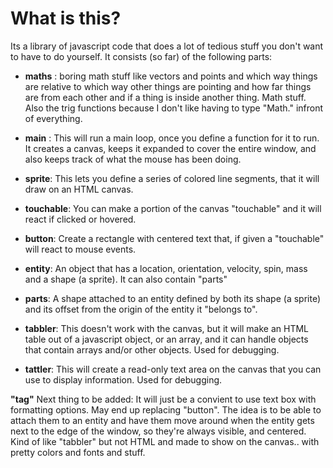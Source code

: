 # What is this?

Its a library of javascript code that does a lot of tedious stuff you don't want to have to do yourself.  It consists (so far) of the following parts:

  * **maths** : boring math stuff like vectors and points and which way things are relative to which way other things are pointing and how far things are from each other and if a thing is inside another thing.  Math stuff.  Also the trig functions because I don't like having to type "Math." infront of everything.
  
  * **main** : This will run a main loop, once you define a function for it to run. It creates a canvas, keeps it expanded to cover the entire window, and also keeps track of what the mouse has been doing.
  
  * **sprite**: This lets you define a series of colored line segments, that it will draw on an HTML canvas.
  
  * **touchable**: You can make a portion of the canvas "touchable" and it will react if clicked or hovered.

  * **button**: Create a rectangle with centered text that, if given a "touchable" will react to mouse events.
  
  * **entity**: An object that has a location, orientation, velocity, spin, mass and a shape (a sprite). It can also contain "parts"
  
  * **parts**: A shape attached to an entity defined by both its shape (a sprite) and its offset from the origin of the entity it "belongs to".
  
  * **tabbler**:  This doesn't work with the canvas, but it will make an HTML table out of a javascript object, or an array, and it can handle objects that contain arrays and/or other objects.  Used for debugging.

  * **tattler**: This will create a read-only text area on the canvas that you can use to display information. Used for debugging.
  
 **"tag"** Next thing to be added: It will just be a convient to use text box with formatting options.  May end up replacing "button". The idea is to be able to attach them to an entity and have them move around when the entity gets next to the edge of the window, so they're always visible, and centered.  Kind of like "tabbler" but not HTML and made to show on the canvas.. with pretty colors and fonts and stuff.

